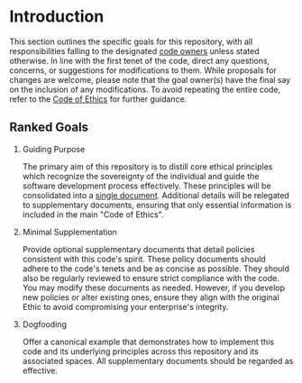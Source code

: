 # Introduction

This section outlines the specific goals for this repository, with all responsibilities falling to the designated [code owners](./CODEOWNERS) unless stated otherwise. In line with the first tenet of the code, direct any questions, concerns, or suggestions for modifications to them. While proposals for changes are welcome, please note that the goal owner(s) have the final say on the inclusion of any modifications. To avoid repeating the entire code, refer to the [Code of Ethics](/CoE.md) for further guidance.


## Ranked Goals

1. Guiding Purpose

   The primary aim of this repository is to distill core ethical principles which recognize the sovereignty of the individual and guide the software development process effectively. These principles will be consolidated into a [single document](/CoE.md). Additional details will be relegated to supplementary documents, ensuring that only essential information is included in the main "Code of Ethics".

2. Minimal Supplementation

   Provide optional supplementary documents that detail policies consistent with this code's spirit. These policy documents should adhere to the code's tenets and be as concise as possible. They should also be regularly reviewed to ensure strict compliance with the code. You may modify these documents as needed. However, if you develop new policies or alter existing ones, ensure they align with the original Ethic to avoid compromising your enterprise's integrity.

3. Dogfooding

   Offer a canonical example that demonstrates how to implement this code and its underlying principles across this repository and its associated spaces. All supplementary documents should be regarded as effective.
